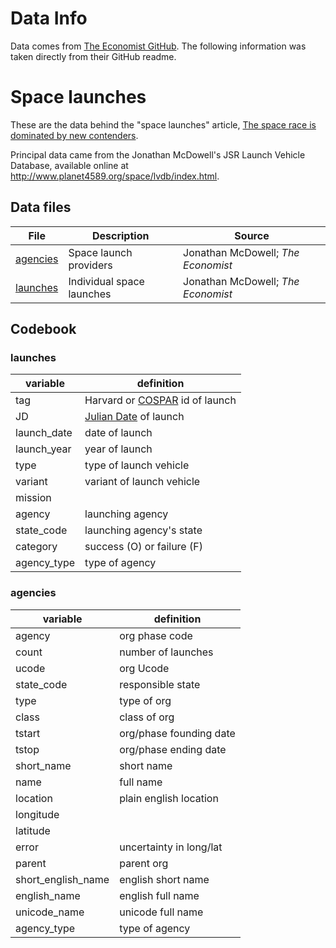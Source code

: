 # Data Info

Data comes from [The Economist GitHub](https://github.com/TheEconomist/graphic-detail-data/tree/master/data/2018-10-20_space-launches). The following information was taken directly from their GitHub readme.

# Space launches

These are the data behind the "space launches" article, [The space race is dominated by new contenders](https://economist.com/graphic-detail/2018/10/18/the-space-race-is-dominated-by-new-contenders).

Principal data came from the Jonathan McDowell's JSR Launch Vehicle Database, available online at http://www.planet4589.org/space/lvdb/index.html.

## Data files

| File     | Description            | Source                             |
| -------- | ---------------------- | ---------------------------------- |
| [agencies](agencies.csv) | Space launch providers | Jonathan McDowell; _The Economist_ |
| [launches](launches.csv) | Individual space launches | Jonathan McDowell; _The Economist_ |

## Codebook

### launches

| variable    | definition                               |
| ----------- | ---------------------------------------- |
| tag         | Harvard or [COSPAR][cospar] id of launch |
| JD          | [Julian Date][jd] of launch              |
| launch_date | date of launch                           |
| launch_year | year of launch                           |
| type        | type of launch vehicle                  |
| variant     | variant of launch vehicle                |
| mission     |
| agency      | launching agency                         |
| state_code  | launching agency's state                 |
| category    | success (O) or failure (F)               |
| agency_type | type of agency                           |

### agencies

| variable           | definition              |
| ------------------ | ----------------------- |
| agency             | org phase code          |
| count              | number of launches      |
| ucode              | org Ucode               |
| state_code         | responsible state       |
| type               | type of org             |
| class              | class of org            |
| tstart             | org/phase founding date |
| tstop              | org/phase ending date   |
| short_name         | short name              |
| name               | full name               |
| location           | plain english location  |
| longitude          |                         |
| latitude           |                         |
| error              | uncertainty in long/lat |
| parent             | parent org              |
| short_english_name | english short name      |
| english_name       | english full name       |
| unicode_name       | unicode full name       |
| agency_type        | type of agency          |

[cospar]: https://en.wikipedia.org/wiki/International_Designator
[jd]: https://en.wikipedia.org/wiki/Julian_day
